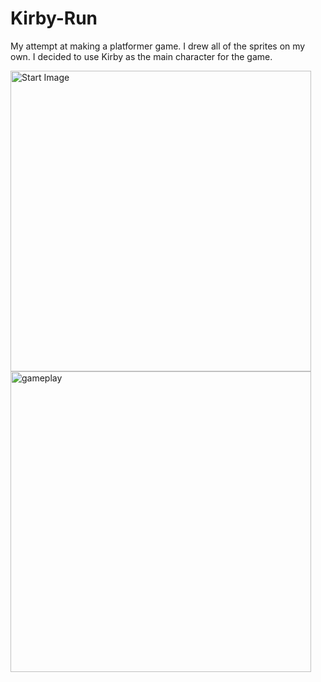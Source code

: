 # Kirby-Run
My attempt at making a platformer game. I drew all of the sprites on my own.
I decided to use Kirby as the main character for the game.

<img width="481" alt="Start Image" src="https://user-images.githubusercontent.com/30183136/84968062-9d385180-b0e3-11ea-9ae4-c7c8ad62fd35.PNG">

<img width="481" alt="gameplay" src="https://user-images.githubusercontent.com/30183136/84968140-cce75980-b0e3-11ea-960a-fe6ed9173887.PNG">

